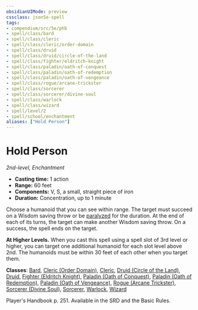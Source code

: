 ```yaml
---
obsidianUIMode: preview
cssclass: json5e-spell
tags:
- compendium/src/5e/phb
- spell/class/bard
- spell/class/cleric
- spell/class/cleric/order-domain
- spell/class/druid
- spell/class/druid/circle-of-the-land
- spell/class/fighter/eldritch-knight
- spell/class/paladin/oath-of-conquest
- spell/class/paladin/oath-of-redemption
- spell/class/paladin/oath-of-vengeance
- spell/class/rogue/arcane-trickster
- spell/class/sorcerer
- spell/class/sorcerer/divine-soul
- spell/class/warlock
- spell/class/wizard
- spell/level/2
- spell/school/enchantment
aliases: ["Hold Person"]
---
```

# Hold Person
*2nd-level, Enchantment*  

- **Casting time:** 1 action
- **Range:** 60 feet
- **Components:** V, S, a small, straight piece of iron
- **Duration:** Concentration, up to 1 minute

Choose a humanoid that you can see within range. The target must succeed on a Wisdom saving throw or be [paralyzed](../../../Rules%20&%20Options/5e%20Rules/conditions.md##paralyzed) for the duration. At the end of each of its turns, the target can make another Wisdom saving throw. On a success, the spell ends on the target.

**At Higher Levels.** When you cast this spell using a spell slot of 3rd level or higher, you can target one additional humanoid for each slot level above 2nd. The humanoids must be within 30 feet of each other when you target them.

**Classes**: [Bard](../../classes/bard.md#), [Cleric (Order Domain)](../../classes/cleric-order-domain-tce.md#), [Cleric](../../classes/cleric.md#), [Druid (Circle of the Land)](../../classes/druid-circle-of-the-land.md#), [Druid](../../classes/druid.md#), [Fighter (Eldritch Knight)](../../classes/fighter-eldritch-knight.md#), [Paladin (Oath of Conquest)](../../classes/paladin-oath-of-conquest-xge.md#), [Paladin (Oath of Redemption)](../../classes/paladin-oath-of-redemption-xge.md#), [Paladin (Oath of Vengeance)](../../classes/paladin-oath-of-vengeance.md#), [Rogue (Arcane Trickster)](../../classes/rogue-arcane-trickster.md#), [Sorcerer (Divine Soul)](../../classes/sorcerer-divine-soul-xge.md#), [Sorcerer](../../classes/sorcerer.md#), [Warlock](../../classes/warlock.md#), [Wizard](../../classes/wizard.md#)

Player's Handbook p. 251. Available in the SRD and the Basic Rules.